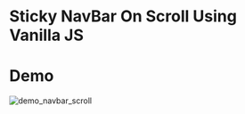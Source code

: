 # Sticky NavBar On Scroll Using Vanilla JS

# Demo

![demo_navbar_scroll](https://user-images.githubusercontent.com/67901646/88485996-b94ccf80-cf7a-11ea-87a6-d1d3b05eb2c9.gif)
